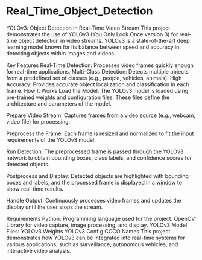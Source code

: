 # Real_Time_Object_Detection

YOLOv3: Object Detection in Real-Time Video Stream
This project demonstrates the use of YOLOv3 (You Only Look Once version 3) for real-time object detection in video streams. YOLOv3 is a state-of-the-art deep learning model known for its balance between speed and accuracy in detecting objects within images and videos.

Key Features
Real-Time Detection: Processes video frames quickly enough for real-time applications.
Multi-Class Detection: Detects multiple objects from a predefined set of classes (e.g., people, vehicles, animals).
High Accuracy: Provides accurate object localization and classification in each frame.
How It Works
Load the Model: The YOLOv3 model is loaded using pre-trained weights and configuration files. These files define the architecture and parameters of the model.

Prepare Video Stream: Captures frames from a video source (e.g., webcam, video file) for processing.

Preprocess the Frame: Each frame is resized and normalized to fit the input requirements of the YOLOv3 model.

Run Detection: The preprocessed frame is passed through the YOLOv3 network to obtain bounding boxes, class labels, and confidence scores for detected objects.

Postprocess and Display: Detected objects are highlighted with bounding boxes and labels, and the processed frame is displayed in a window to show real-time results.

Handle Output: Continuously processes video frames and updates the display until the user stops the stream.

Requirements
Python: Programming language used for the project.
OpenCV: Library for video capture, image processing, and display.
YOLOv3 Model Files:
YOLOv3 Weights
YOLOv3 Config
COCO Names
This project demonstrates how YOLOv3 can be integrated into real-time systems for various applications, such as surveillance, autonomous vehicles, and interactive video analysis.
